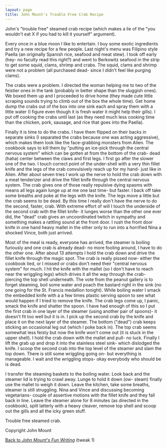 ```yaml
---
layout: page
title: John Mount's Trouble Free Crab Recipe
---
```


<p>
John's "trouble free" steamed crab recipe (which makes a lie of the
"you wouldn't eat X if you had to kill it yourself" argument).  
</p>
<p>
Every once in a blue moon I like to entertain. I buy some exotic ingredients and try a new recipe for a few people. Last night's menu was Filipino style Paella (an originally Spanish rice, seafood and meat stew). I took off early (hey- no faculty read this right?) and went to Berkowitz seafood in the strip to get some squid, clams, shrimp and crabs. The squid, clams and shrimp were not a problem (all purchased dead- since I didn't feel like purging clams).
</p>

<p>
The crabs were a problem. I directed the woman helping me to two of the feistier ones in the tank (probably in better shape than the sluggish ones). We boxed them up and I proceeded to drive home (they made cute little scraping sounds trying to climb out of the box the whole time). Get home dump the crabs out of the box into one sink each and spray them with a little water (I figure even though it is fresh water it might help their gills). I put off cooking the crabs until last (as they need much less cooking time than the chicken, pork, sausage, and rice that goes into the Paella).
</p>

<p>
Finally it is time to do the crabs. I have them flipped on their backs in separate sinks (I separated the crabs because one was acting aggressive), which makes them look like the face-grabbing monsters from Alien. The cookbook says to kill them by "putting an ice-pick through the central nervous system" which can be gotten at from the bottom of the crab- dead (haha) center between the claws and first legs. I first go after the slower one of the two. I touch correct point of the under-shell with a very thin fillet knife and the legs of the crab convulsively reach up for my hand- just like in Alien. After about seven tries I work up the nerve to hold the crab down with a meat tenderizer and drive the fillet knife through the central nervous system. The crab gives one of those really repulsive dying spasms with means all legs again lunge up at me one last time- but faster. I back off take some breaths and poke at the legs with the knife. The legs move a little but the crab seems to be dead. By this time I really don't have the nerve to do the second, faster, crab. With extreme effort of will I touch the underside of the second crab with the fillet knife- it lunges worse than the other one ever did, the "dead" crab gives an uncoordinated twitch in sympathy and something makes a rattling sound at the front door. I rush the front door knife in one hand heavy mallet in the other only to run into a horrified Nina a shocked Vince, both just arrived.
</p>

<p>
Most of the meal is ready, everyone has arrived, the steamer is boiling furiously and one crab is already dead- no more fooling around, I have to do the other one. After about 13 attempts I hold the crab down and drive the fillet knife through the magic spot. The crab is really pissed now- either the cookbook lied, or I missed or crabs don't need their "central nervous system" for much. I hit the knife with the mallet (so I don't have to reach near the wriggling legs) which drives it all the way through the crab- piercing the top shell underneath. The vote from the peanut gallery is to forget steaming, boil some water and poach the bastard right in the sink (no one going for the St. Francis medallion tonight). While boiling water I smack the embedded knife with a a few times plastic serving spoon to see what would happen if I tried to remove the knife. The crab legs come up, I panic, smack the knife and shatter the spoon. I have had enough of this so I put the first crab in one layer of the steamer (using another pair of spoons)- it doesn't fit too well but it is in. I pick up the second crab by the knife and place it on the next layer of the steamer. The bottom ("dead") crab keeps sticking an occasional leg out (which I poke back in). The top crab seems somewhat less feisty but now the knife won't come out (it is stuck in the upper shell). I hold the crab down with the mallet and pull- no luck. Finally I lift the grab up and drop it into the stainless steel sink- which dislodged the knife. I scoop the second crab into the top level of the steamer and slam the top down. There is still some wriggling going on- but everything is manageable. I wait and the wriggling stops- okay everybody who should be is dead.
</p>

<p>
I transfer the steaming baskets to the boiling water. Look back and the steamer lid is trying to crawl away. Lunge to hold it down (ow- steam) finally use the mallet to weigh it down. Leave the kitchen, take some breaths, steamer is still struggling. Nina and Vince and discussing becoming vegetarians- couple of assertive motions with the fillet knife and they fall back in line. Leave the steamer alone for 8 minutes (as directed in the cookbook), split latterly with a heavy cleaver, remove top shell and scoop out the gills and all the icky green stuff.
</p>

<p>
Trouble free steamed crab. 
</p>

Copyright John Mount

[Back to *John Mount's Fun Writing*](./JMWriting/) (tweak 1)
